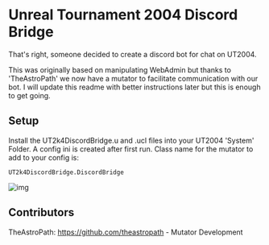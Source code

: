 # Unreal Tournament 2004 Discord Bridge

That's right, someone decided to create a discord bot for chat on UT2004.

This was originally based on manipulating WebAdmin but thanks to 'TheAstroPath' we now have a mutator to facilitate communication with our bot. I will update this readme with better instructions later but this is enough to get going.


## Setup

Install the UT2k4DiscordBridge.u and .ucl files into your UT2004 'System' Folder.
A config ini is created after first run. Class name for the mutator to add to your config is:

```UT2k4DiscordBridge.DiscordBridge```


![img](ut2k4.gif)

## Contributors

TheAstroPath: https://github.com/theastropath - Mutator Development